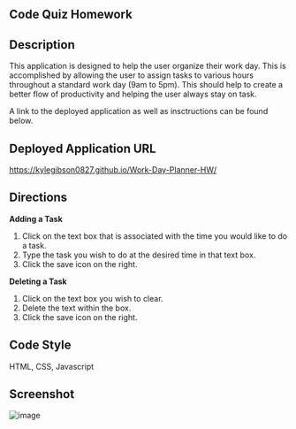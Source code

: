 **Code Quiz Homework**
----------------

**Description**
----------------
This application is designed to help the user organize their work day. This is accomplished by 
allowing the user to assign tasks to various hours throughout a standard work day (9am to 5pm). This should help to create a better flow of productivity and helping the user always stay on task. 

A link to the deployed application as well as insctructions can be found below. 

**Deployed Application URL**
----------------
https://kylegibson0827.github.io/Work-Day-Planner-HW/

**Directions**
----------------
**Adding a Task**

1. Click on the text box that is associated with the time you would like to do a task. 
2. Type the task you wish to do at the desired time in that text box. 
3. Click the save icon on the right. 

**Deleting a Task**

1. Click on the text box you wish to clear. 
2. Delete the text within the box.
3. Click the save icon on the right.

**Code Style**
----------------
HTML,
CSS,
Javascript

**Screenshot**
----------------
![image](https://github.com/kylegibson0827/Work-Day-Planner-HW/blob/main/assets/instructionSS.png)

